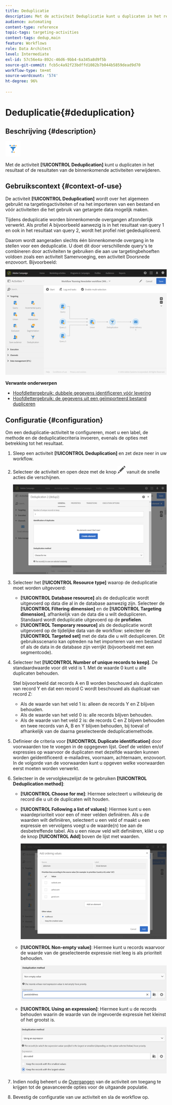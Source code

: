 ```yaml
---
title: Deduplicatie
description: Met de activiteit Deduplicatie kunt u duplicaten in het resultaat of de resultaten van de binnenkomende activiteiten verwijderen.
audience: automating
content-type: reference
topic-tags: targeting-activities
context-tags: dedup,main
feature: Workflows
role: Data Architect
level: Intermediate
exl-id: 57c56e4a-892c-46d6-9bb4-6a345a8d9f5b
source-git-commit: fcb5c4a92f23bdffd1082b7b044b5859dead9d70
workflow-type: tm+mt
source-wordcount: '574'
ht-degree: 96%

---
```


# Deduplicatie{#deduplication}

## Beschrijving {#description}

![](assets/deduplication.png)

Met de activiteit **[!UICONTROL Deduplication]** kunt u duplicaten in het resultaat of de resultaten van de binnenkomende activiteiten verwijderen.

## Gebruikscontext {#context-of-use}

De activiteit **[!UICONTROL Deduplication]** wordt over het algemeen gebruikt na targetingactiviteiten of na het importeren van een bestand en vóór activiteiten die het gebruik van getargete data mogelijk maken.

Tijdens deduplicatie worden binnenkomende overgangen afzonderlijk verwerkt. Als profiel A bijvoorbeeld aanwezig is in het resultaat van query 1 en ook in het resultaat van query 2, wordt het profiel niet gededupliceerd.

Daarom wordt aangeraden slechts één binnenkomende overgang in te stellen voor een deduplicatie. U doet dit door verschillende query&#39;s te combineren door activiteiten te gebruiken die aan uw targetingbehoeften voldoen zoals een activiteit Samenvoeging, een activiteit Doorsnede enzovoort. Bijvoorbeeld:

![](assets/dedup_bonnepratique.png)

**Verwante onderwerpen**

* [Hoofdlettergebruik: dubbele gegevens identificeren vóór levering](../../automating/using/identifying-duplicated-before-delivery.md)
* [Hoofdlettergebruik: de gegevens uit een geïmporteerd bestand dupliceren](../../automating/using/deduplicating-data-imported-file.md)

## Configuratie {#configuration}

Om een deduplicatie-activiteit te configureren, moet u een label, de methode en de deduplicatiecriteria invoeren, evenals de opties met betrekking tot het resultaat.

1. Sleep een activiteit **[!UICONTROL Deduplication]** en zet deze neer in uw workflow.
1. Selecteer de activiteit en open deze met de knop ![](assets/edit_darkgrey-24px.png) vanuit de snelle acties die verschijnen.

   ![](assets/deduplication_1.png)

1. Selecteer het **[!UICONTROL Resource type]** waarop de deduplicatie moet worden uitgevoerd:

   * **[!UICONTROL Database resource]** als de deduplicatie wordt uitgevoerd op data die al in de database aanwezig zijn. Selecteer de **[!UICONTROL Filtering dimension]** en de **[!UICONTROL Targeting dimension]**, afhankelijk van de data die u wilt dedupliceren. Standaard wordt deduplicatie uitgevoerd op de **profielen**.
   * **[!UICONTROL Temporary resource]** als de deduplicatie wordt uitgevoerd op de tijdelijke data van de workflow: selecteer de **[!UICONTROL Targeted set]** met de data die u wilt dedupliceren. Dit gebruiksscenario kan optreden na het importeren van een bestand of als de data in de database zijn verrijkt (bijvoorbeeld met een segmentcode).

1. Selecteer het **[!UICONTROL Number of unique records to keep]**. De standaardwaarde voor dit veld is 1. Met de waarde 0 kunt u alle duplicaten behouden.

   Stel bijvoorbeeld dat records A en B worden beschouwd als duplicaten van record Y en dat een record C wordt beschouwd als duplicaat van record Z:

   * Als de waarde van het veld 1 is: alleen de records Y en Z blijven behouden.
   * Als de waarde van het veld 0 is: alle records blijven behouden.
   * Als de waarde van het veld 2 is: de records C en Z blijven behouden en twee records van A, B en Y blijven behouden, bij toeval of afhankelijk van de daarna geselecteerde deduplicatiemethode.

1. Definieer de criteria voor **[!UICONTROL Duplicate identification]** door voorwaarden toe te voegen in de opgegeven lijst. Geef de velden en/of expressies op waarvoor de duplicaten met dezelfde waarden kunnen worden geïdentificeerd: e-mailadres, voornaam, achternaam, enzovoort. In de volgorde van de voorwaarden kunt u opgeven welke voorwaarden eerst moeten worden verwerkt.
1. Selecteer in de vervolgkeuzelijst de te gebruiken **[!UICONTROL Deduplication method]**:

   * **[!UICONTROL Choose for me]**: Hiermee selecteert u willekeurig de record die u uit de duplicaten wilt houden.
   * **[!UICONTROL Following a list of values]**: Hiermee kunt u een waardeprioriteit voor een of meer velden definiëren. Als u de waarden wilt definiëren, selecteert u een veld of maakt u een expressie en vervolgens voegt u de waarde(n) toe aan de desbetreffende tabel. Als u een nieuw veld wilt definiëren, klikt u op de knop **[!UICONTROL Add]** boven de lijst met waarden.

     ![](assets/deduplication_2.png)

   * **[!UICONTROL Non-empty value]**: Hiermee kunt u records waarvoor de waarde van de geselecteerde expressie niet leeg is als prioriteit behouden.

     ![](assets/deduplication_3.png)

   * **[!UICONTROL Using an expression]**: Hiermee kunt u de records behouden waarin de waarde van de ingevoerde expressie het kleinst of het grootst is.

     ![](assets/deduplication_4.png)

1. Indien nodig beheert u de [Overgangen](../../automating/using/activity-properties.md) van de activiteit om toegang te krijgen tot de geavanceerde opties voor de uitgaande populatie.
1. Bevestig de configuratie van uw activiteit en sla de workflow op.
